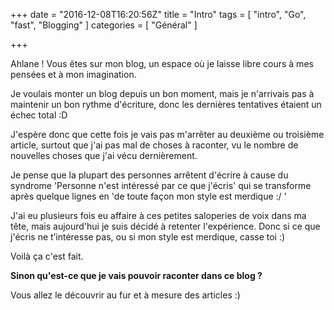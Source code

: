 +++
date = "2016-12-08T16:20:56Z"
title = "Intro"
tags = [ "intro", "Go", "fast", "Blogging" ]
categories = [ "Général" ]

+++

Ahlane ! Vous êtes sur mon blog, un espace où je laisse libre cours à mes pensées et à mon imagination.

Je voulais monter un blog depuis un bon moment, mais je n'arrivais pas à maintenir un bon rythme d'écriture, donc les dernières tentatives étaient un échec total :D

J'espère donc que cette fois je vais pas m'arrêter au deuxième ou troisième article, surtout que j'ai pas mal de choses à raconter, vu le nombre de nouvelles choses que j'ai vécu dernièrement.

Je pense que la plupart des personnes arrêtent d'écrire à cause du syndrome 'Personne n'est intéressé par ce que j'écris' qui se transforme après quelque lignes en 'de toute façon mon style est merdique :/ '

J'ai eu plusieurs fois eu affaire à ces petites saloperies de voix dans ma tête, mais aujourd'hui je suis décidé à retenter l'expérience. Donc si ce que j'écris ne t’intéresse pas, ou si mon style est merdique, casse toi :)

Voilà ça c'est fait.

<strong>Sinon qu'est-ce que je vais pouvoir raconter dans ce blog ?</strong>

Vous allez le découvrir au fur et à mesure des articles :)
